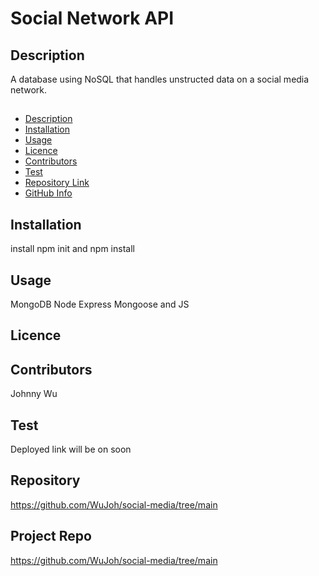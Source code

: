 # Social Network API

## Description
A database using NoSQL that handles unstructed data on a social media network. 

##
- [Description](#Description)
- [Installation](#Installation)
- [Usage](#Usage)
- [Licence](#Licence)
- [Contributors](#Contributors)
- [Test](#Test)
- [Repository Link](#Repository)
- [GitHub Info](#GitHub) 

## Installation
install npm init and npm install

## Usage
MongoDB Node Express Mongoose and JS
## Licence

## Contributors
Johnny Wu

## Test
Deployed link will be on soon

## Repository
https://github.com/WuJoh/social-media/tree/main

## Project Repo
https://github.com/WuJoh/social-media/tree/main